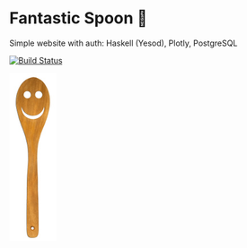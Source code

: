 # Fantastic Spoon 🥄
Simple website with auth: Haskell (Yesod), Plotly, PostgreSQL

[![Build Status](https://travis-ci.org/scott-fleischman/fantastic-spoon.svg?branch=master)](https://travis-ci.org/scott-fleischman/fantastic-spoon)

![Fantastic Spoon](static/images/wood-spoon-sm.jpg)
